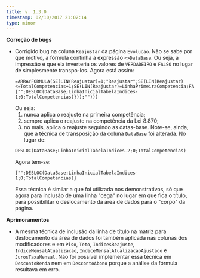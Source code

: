 ```yaml
---
title: v. 1.3.0
timestamp: 02/10/2017 21:02:14
type: minor
---
```


**Correção de bugs**

+ Corrigido bug na coluna `Reajustar` da página `Evolucao`. Não se sabe por que motivo, a fórmula continha a expressão `<>DataBase`. Ou seja, a impressão é que ela inverteria os valores de `VERDADEIRO` e `FALSO` no lugar de simplesmente transpo-los.
  Agora está assim:
  ~~~
  =ARRAYFORMULA(SE(LIN(Reajustar)=1;"Reajustar";SE(LIN(Reajustar)<=TotalCompetencias+1;SE(LIN(Reajustar)=LinhaPrimeiraCompetencia;FALSO();SE(LIN(Reajustar)=LinhaReajusteLei8870;VERDADEIRO();{"";DESLOC(DataBase;LinhaInicialTabelaIndices-1;0;TotalCompetencias)}));"")))
  ~~~
  Ou seja:
  1) nunca aplica o reajuste na primeira competência;
  2) sempre aplica o reajuste na competência da Lei 8.870;
  3) no mais, aplica o reajuste seguindo as datas-base.
  Note-se, ainda, que a técnica de transposição da coluna `DataBase` foi alterada.
  No lugar de:
  ~~~
  DESLOC(DataBase;LinhaInicialTabelaIndices-2;0;TotalCompetencias)
  ~~~
  Agora tem-se:
  ~~~
  {"";DESLOC(DataBase;LinhaInicialTabelaIndices-1;0;TotalCompetencias)}
  ~~~
  Essa técnica é similar a que foi utilizada nos demonstrativos, só que agora para inclusão de uma linha "cega" no lugar em que fica o título, para possibilitar o deslocamento da área de dados para o "corpo" da página.

**Aprimoramentos**

+ A mesma técnica de inclusão da linha de título na matriz para deslocamento da área de dados foi também aplicada nas colunas dos modificadores e em `Piso`, `Teto`, `IndicesReajuste`, `IndiceMensalAtualizacao`, `IndiceMensalAtualizacaoAjustado` e `JurosTaxaMensal`.
Não foi possível implementar essa técnica em `DescontoRenda` nem em `DescontoAbono` porque a análise da fórmula resultava em erro. 